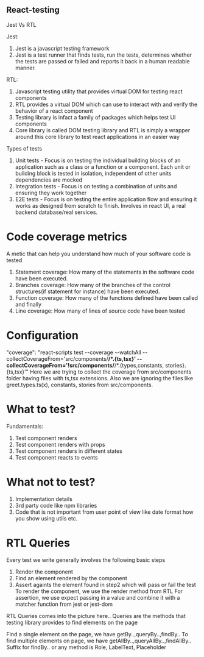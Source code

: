 ## React-testing

Jest Vs RTL

Jest:
1. Jest is a javascript testing framework
2. Jest is a test runner that finds tests, run the tests, determines whether the tests are passed or failed and reports it back in a human readable manner.

RTL:
1. Javascript testing utility that provides virtual DOM for testing react components
2. RTL provides a virtual DOM which can use to interact with and verify the behavior of a react component
3. Testing library is infact a family of packages which helps test UI components
4. Core library is called DOM testing library and RTL is simply a wrapper around this core library to test react applications in an easier way

Types of tests
1. Unit tests - Focus is on testing the individual building blocks of an application such as a class or a function or a component.
Each unit or building block is tested in isolation, independent of other units
dependencies are mocked
2. Integration tests - Focus is on testing a combination of units and ensuring they work together
3. E2E tests - Focus is on testing the entire application flow and ensuring it works as designed from scratch to finish. Involves in react UI, a real backend database/real services.

# Code coverage metrics
A metic that can help you understand how much of your software code is tested

1. Statement coverage: How many of the statements in the software code have been executed.
2. Branches coverage: How many of the branches of the control structures(if statement for instance) have been executed.
3. Function coverage: How many of the functions defined have been called and finally
4. Line coverage: How many of lines of source code have been tested

# Configuration
"coverage": "react-scripts test --coverage --watchAll --collectCoverageFrom='src/components/**/*.{ts,tsx}' --collectCoverageFrom='!src/components/**/*.{types,constants, stories}.{ts,tsx}'"
Here we are trying to collect the coverage from src/components folder having files with ts,tsx extensions.
Also we are ignoring the files like greet.types.ts(x), constants, stories from src/components.

# What to test?
Fundamentals:
1. Test component renders
2. Test component renders with props
3. Test component renders in different states
4. Test component reacts to events

# What not to test?
1. Implementation details
2. 3rd party code like npm libraries
3. Code that is not important from user point of view like date format how you show using utils etc.

# RTL Queries
 Every test we write generally involves the following basic steps
 1. Render the component
 2. Find an element rendered by the component
 3. Assert againts the element found in step2 which will pass or fail the test
 To render the component, we use the render method from RTL
 For assertion, we use expect passing in a value and combine it with a matcher function from jest or jest-dom

 RTL Queries comes into the picture here..
 Queries are the methods that testing library provides to find elements on the page

 Find a single element on the page, we have getBy..,queryBy..,findBy..
 To find multiple elements on page, we have getAllBy..,queryAllBy..,findAllBy..
 Suffix for findBy.. or any method is Role, LabelText, Placeholder